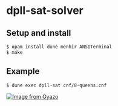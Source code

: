 # dpll-sat-solver

## Setup and install

```sh
$ opam install dune menhir ANSITerminal
$ make
```

## Example

```sh
$ dune exec dpll-sat cnf/8-queens.cnf
```

[![Image from Gyazo](https://i.gyazo.com/6be2743704311deddb902aec12a3a972.png)](https://gyazo.com/6be2743704311deddb902aec12a3a972)

